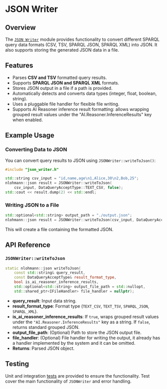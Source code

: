 # JSON Writer

## Overview
The [`JSON Writer`](./src/json_writer.h) module provides functionality to convert different SPARQL query data formats (CSV, TSV, SPARQL JSON, SPARQL XML) into JSON. It also supports storing the generated JSON data in a file.

## Features
- Parses **CSV and TSV** formatted query results.
- Supports **SPARQL JSON and SPARQL XML** formats.
- Stores JSON output in a file if a path is provided.
- Automatically detects and converts data types (integer, float, boolean, string).
- Uses a pluggable file handler for flexible file writing.
- Supports AI Reasoner inference result formatting: allows wrapping grouped result values under the "AI.Reasoner.InferenceResults" key when enabled.

## Example Usage
### Converting Data to JSON
You can convert query results to JSON using `JSONWriter::writeToJson()`:
```cpp
#include "json_writer.h"

std::string csv_input = "id,name,age\n1,Alice,30\n2,Bob,25";
nlohmann::json result = JSONWriter::writeToJson(
    csv_input, DataQueryAcceptType::TEXT_CSV, false);
std::cout << result.dump(2) << std::endl;
```

### Writing JSON to a File
```cpp
std::optional<std::string> output_path = "./output.json";
nlohmann::json result = JSONWriter::writeToJson(csv_input, DataQueryAcceptType::TEXT_CSV, false, output_path);
```
This will create a file containing the formatted JSON.

## API Reference
### `JSONWriter::writeToJson`
```cpp
static nlohmann::json writeToJson(
    const std::string& query_result,
    const DataQueryAcceptType& result_format_type,
    bool is_ai_reasoner_inference_results,
    std::optional<std::string> output_file_path = std::nullopt,
    std::shared_ptr<IFileHandler> file_handler = nullptr);
```
- **query_result**: Input data string.
- **result_format_type**: Format type (`TEXT_CSV`, `TEXT_TSV`, `SPARQL_JSON`, `SPARQL_XML`).
- **is_ai_reasoner_inference_results**: If `true`, wraps grouped result values under the `"AI.Reasoner.InferenceResults"` key as a string. If `false`, returns standard grouped JSON.
- **output_file_path**: (Optional) Path to store the JSON output file.
- **file_handler**: (Optional) File handler for writing the output, it already has a handler implemented by the system and it can be omitted.
- **Returns**: Parsed JSON object.

## Testing
Unit and integration [tests](./tests/) are provided to ensure the functionality. Test cover the main functionality of `JSONWriter` and error handling.
